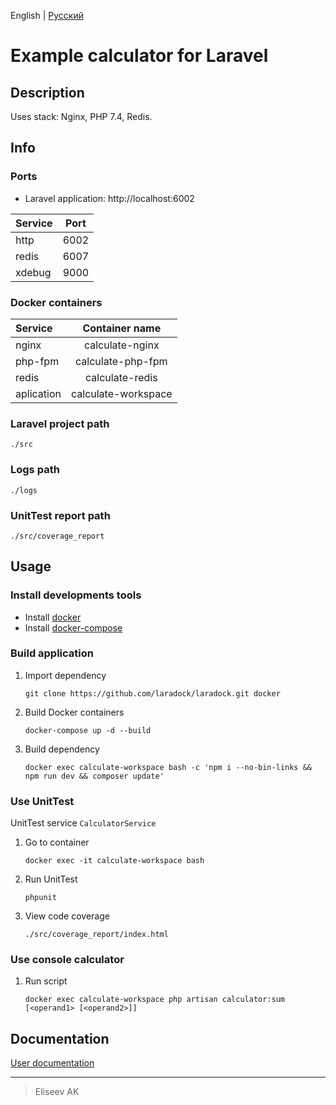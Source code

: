 English | [Русский](https://github.com/cs-eliseev/laravel-calculator-example/blob/master/README.ru_RU.md)

Example calculator for Laravel
=======

## Description

Uses stack: Nginx, PHP 7.4, Redis.


## Info

### Ports

* Laravel application: http://localhost:6002

|Service|Port|
|:---|:---:|
|http|6002|
|redis|6007|
|xdebug|9000|

### Docker containers

|Service|Container name|
|:---|:---:|
|nginx|calculate-nginx|
|php-fpm|calculate-php-fpm|
|redis|calculate-redis|
|aplication|calculate-workspace|

### Laravel project path

```
./src
```

### Logs path

```
./logs
```

### UnitTest report path

```
./src/coverage_report
```

## Usage

### Install developments tools

* Install [docker](https://docs.docker.com/engine/installation/)
* Install [docker-compose](https://docs.docker.com/compose/install/)

### Build application

1. Import dependency

    ```shell
    git clone https://github.com/laradock/laradock.git docker
    ```

1. Build Docker containers

    ```shell
    docker-compose up -d --build
    ```

1. Build dependency

    ```shell
    docker exec calculate-workspace bash -c 'npm i --no-bin-links && npm run dev && composer update'
    ```
 
### Use UnitTest

UnitTest service `CalculatorService`

1. Go to container

    ```shell
    docker exec -it calculate-workspace bash
    ```

1. Run UnitTest

    ```shell
    phpunit
    ```

1. View code coverage

    ```
   ./src/coverage_report/index.html
   ```

### Use console calculator

1. Run script

    ```shell
    docker exec calculate-workspace php artisan calculator:sum [<operand1> [<operand2>]]
    ```


## Documentation

[User documentation](https://github.com/cs-eliseev/laravel-calculator-example/blob/master/src/README.md)

***

> Eliseev AK